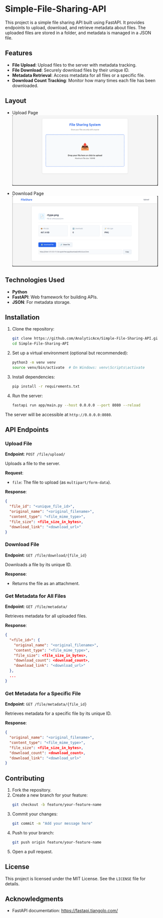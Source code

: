# Simple-File-Sharing-API

This project is a simple file sharing API built using FastAPI. It provides endpoints to upload, download, and retrieve metadata about files. The uploaded files are stored in a folder, and metadata is managed in a JSON file.

## Features

- **File Upload**: Upload files to the server with metadata tracking.
- **File Download**: Securely download files by their unique ID.
- **Metadata Retrieval**: Access metadata for all files or a specific file.
- **Download Count Tracking**: Monitor how many times each file has been downloaded.

## Layout
- Upload Page
![Upload](.github/assets/upload.png)

- Download Page
![Download](.github/assets/download.png)

## Technologies Used

- **Python**
- **FastAPI**: Web framework for building APIs.
- **JSON**: For metadata storage.

## Installation

1. Clone the repository:
   ```bash
   git clone https://github.com/AnalyticAce/Simple-File-Sharing-API.git
   cd Simple-File-Sharing-API
   ```

2. Set up a virtual environment (optional but recommended):
   ```bash
   python3 -m venv venv
   source venv/bin/activate  # On Windows: venv\Scripts\activate
   ```

3. Install dependencies:
   ```bash
   pip install -r requirements.txt
   ```

4. Run the server:
   ```bash
   fastapi run app/main.py --host 0.0.0.0 --port 8080 --reload
   ```

The server will be accessible at `http://0.0.0.0:8080`.

## API Endpoints

### Upload File

**Endpoint**: `POST /file/upload/`

Uploads a file to the server.

**Request**:
- `file`: The file to upload (as `multipart/form-data`).

**Response**:
```json
{
  "file_id": "<unique_file_id>",
  "original_name": "<original_filename>",
  "content_type": "<file_mime_type>",
  "file_size": <file_size_in_bytes>,
  "download_link": "<download_url>"
}
```

### Download File

**Endpoint**: `GET /file/download/{file_id}`

Downloads a file by its unique ID.

**Response**:
- Returns the file as an attachment.

### Get Metadata for All Files

**Endpoint**: `GET /file/metadata/`

Retrieves metadata for all uploaded files.

**Response**:
```json
{
  "<file_id>": {
    "original_name": "<original_filename>",
    "content_type": "<file_mime_type>",
    "file_size": <file_size_in_bytes>,
    "download_count": <download_count>,
    "download_link": "<download_url>"
  },
  ...
}
```

### Get Metadata for a Specific File

**Endpoint**: `GET /file/metadata/{file_id}`

Retrieves metadata for a specific file by its unique ID.

**Response**:
```json
{
  "original_name": "<original_filename>",
  "content_type": "<file_mime_type>",
  "file_size": <file_size_in_bytes>,
  "download_count": <download_count>,
  "download_link": "<download_url>"
}
```

## Contributing

1. Fork the repository.
2. Create a new branch for your feature:
   ```bash
   git checkout -b feature/your-feature-name
   ```
3. Commit your changes:
   ```bash
   git commit -m "Add your message here"
   ```
4. Push to your branch:
   ```bash
   git push origin feature/your-feature-name
   ```
5. Open a pull request.

## License

This project is licensed under the MIT License. See the `LICENSE` file for details.

## Acknowledgments

- FastAPI documentation: https://fastapi.tiangolo.com/